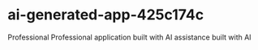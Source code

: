 # ai-generated-app-425c174c
Professional Professional application built with AI assistance built with AI
